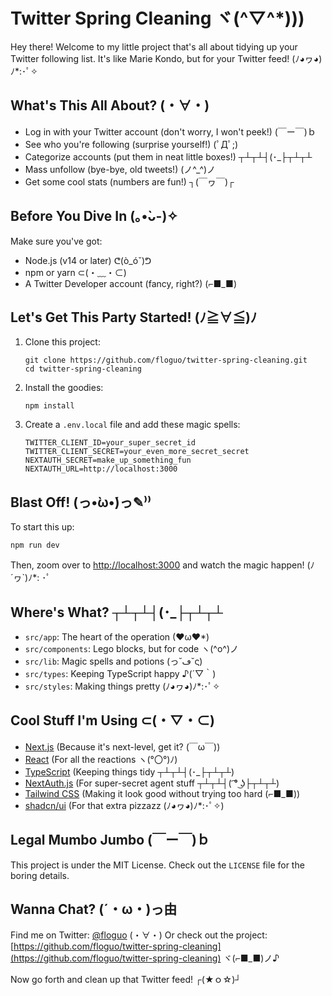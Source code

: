 # Twitter Spring Cleaning ヾ(^▽^*)))

Hey there! Welcome to my little project that's all about tidying up your Twitter following list. It's like Marie Kondo, but for your Twitter feed! (ﾉ◕ヮ◕)ﾉ*:･ﾟ✧

## What's This All About? (・∀・)

- Log in with your Twitter account (don't worry, I won't peek!) (￣ー￣)ｂ
- See who you're following (surprise yourself!) (ﾟДﾟ;)
- Categorize accounts (put them in neat little boxes!) ┬┴┬┴┤(･_├┬┴┬┴
- Mass unfollow (bye-bye, old tweets!) (ノ^_^)ノ
- Get some cool stats (numbers are fun!) ┐(￣ヮ￣)┌

## Before You Dive In (｡•̀ᴗ-)✧

Make sure you've got:
- Node.js (v14 or later) ᕦ(ò_óˇ)ᕤ
- npm or yarn ⊂(・﹏・⊂)
- A Twitter Developer account (fancy, right?) (⌐■_■)

## Let's Get This Party Started! (ﾉ≧∀≦)ﾉ

1. Clone this project:
   ```
   git clone https://github.com/floguo/twitter-spring-cleaning.git
   cd twitter-spring-cleaning
   ```

2. Install the goodies:
   ```
   npm install
   ```

3. Create a `.env.local` file and add these magic spells:
   ```
   TWITTER_CLIENT_ID=your_super_secret_id
   TWITTER_CLIENT_SECRET=your_even_more_secret_secret
   NEXTAUTH_SECRET=make_up_something_fun
   NEXTAUTH_URL=http://localhost:3000
   ```

## Blast Off! (っ•̀ω•́)っ✎⁾⁾

To start this up:

```
npm run dev
```

Then, zoom over to [http://localhost:3000](http://localhost:3000) and watch the magic happen! (ﾉ´ヮ`)ﾉ*: ･ﾟ

## Where's What? ┬┴┬┴┤(･_├┬┴┬┴

- `src/app`: The heart of the operation (♥ω♥*)
- `src/components`: Lego blocks, but for code ヽ(^o^)ノ
- `src/lib`: Magic spells and potions (っ˘ڡ˘ς)
- `src/types`: Keeping TypeScript happy ♪(´▽｀)
- `src/styles`: Making things pretty (ﾉ◕ヮ◕)ﾉ*:･ﾟ✧

## Cool Stuff I'm Using ⊂(・▽・⊂)

- [Next.js](https://nextjs.org/) (Because it's next-level, get it? (￣ω￣))
- [React](https://reactjs.org/) (For all the reactions ヽ(°〇°)ﾉ)
- [TypeScript](https://www.typescriptlang.org/) (Keeping things tidy ┬┴┬┴┤(･_├┬┴┬┴)
- [NextAuth.js](https://next-auth.js.org/) (For super-secret agent stuff ┬┴┬┴┤( ͡° ͜ʖ├┬┴┬┴)
- [Tailwind CSS](https://tailwindcss.com/) (Making it look good without trying too hard (⌐■_■))
- [shadcn/ui](https://ui.shadcn.com/) (For that extra pizzazz (ﾉ◕ヮ◕)ﾉ*:･ﾟ✧)

## Legal Mumbo Jumbo (￣ー￣)ｂ

This project is under the MIT License. Check out the `LICENSE` file for the boring details.

## Wanna Chat? (´・ω・)っ由

Find me on Twitter: [@floguo](https://x.com/floguo) (・∀・)
Or check out the project: [https://github.com/floguo/twitter-spring-cleaning](https://github.com/floguo/twitter-spring-cleaning) ヾ(⌐■_■)ノ♪

Now go forth and clean up that Twitter feed! ┌(★ｏ☆)┘